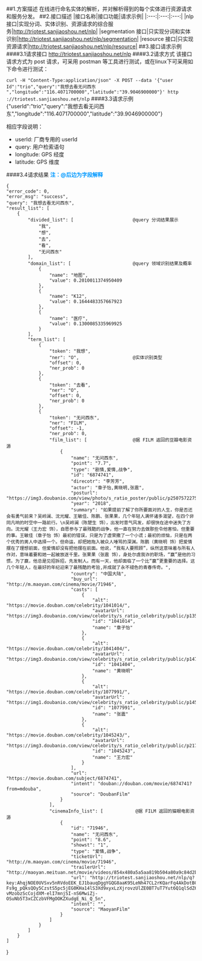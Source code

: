 ##1.方案描述
    在线进行命名实体的解析，并对解析得到的每个实体进行资源请求和服务分发。
##2.接口描述
|接口名称|接口功能|请求示例|
|:---:|:---:|:---:|
|nlp 接口|实现分词、实体识别、资源请求的综合服务|http://triotest.sanjiaoshou.net/nlp|
|segmentation 接口|只实现分词和实体识别|http://triotest.sanjiaoshou.net/nlp/segmentation|
|resource 接口|只实现资源请求|http://triotest.sanjiaoshou.net/nlp/resource|
##3.接口请求示例
####3.1请求接口
    http://triotest.sanjiaoshou.net/nlp
####3.2请求方式
该接口请求方式为 post 请求，可采用 postman 等工具进行测试，或在linux下可采用如下命令进行测试：

`curl -H "Content-Type:application/json" -X POST --data '{"user
Id":"trio","query":"我想去看无问西东
","longitude":"116.4071700000","latitude":"39.9046900000"}' http
://triotest.sanjiaoshou.net/nlp`
####3.3请求示例
     {"userId":"trio","query":"我想去看无问西东","longitude":"116.4071700000","latitude":"39.9046900000"}

相应字段说明：

* userId: 厂商专用的 userId
* query: 用户检索语句
* longitude: GPS 经度
* latitude: GPS 维度

####3.4请求结果
**<font color=#0099ff>注：@后边为字段解释</font>**


    {
    "error_code": 0,
    "error_msg": "success",
    "query": "我想去看无问西东",
    "result_list": [
        {
            "divided_list": [                      @query 分词结果展示
                "我",
                "想",
                "去",
                "看",
                "无问西东"
            ],
            "domain_list": [                       @query 领域识别结果及概率
                {
                    "name": "地图",
                    "value": 0.2010011374950409
                },
                {
                    "name": "K12",
                    "value": 0.1644483357667923
                },
                {
                    "name": "医疗",
                    "value": 0.1300085335969925
                }
            ],
            "term_list": [
                {
                    "token": "我想",
                    "ner": "O",                    @实体识别类型
                    "offset": 0,
                    "ner_prob": 0
                },
                {
                    "token": "去看",
                    "ner": "O",
                    "offset": 0,
                    "ner_prob": 0
                },
                {
                    "token": "无问西东",
                    "ner": "FILM",
                    "offset": -1,
                    "ner_prob": 0,
                    "film_list": [                 @据 FILM 返回的豆瓣电影资源
                        {
                            "name": "无问西东",
                            "point": "7.7",
                            "type": "剧情,爱情,战争",
                            "id": "6874741",
                            "direcotr": "李芳芳",
                            "actor": "章子怡,黄晓明,张震",
                            "posturl": "https://img3.doubanio.com/view/photo/s_ratio_poster/public/p2507572275.jpg",
                            "year": "2018",
                            "summary": "如果提前了解了你所要面对的人生，你是否还会有勇气前来？吴岭澜、沈光耀、王敏佳、陈鹏、张果果，几个年轻人满怀诸多渴望，在四个非同凡响的时空中一路前行。\n吴岭澜（陈楚生 饰），出发时意气风发，却很快在途中迷失了方向。沈光耀（王力宏 饰），自愿参与了最残酷的战争，他一直在努力去做那些令他害怕，但重要的事。王敏佳（章子怡 饰）最初的错误，只是为了虚荣撒了一个小谎；最初的烦恼，只是在两个优秀的男人中选择一个。但命运，却把她拖入被众人唾骂的深渊。陈鹏（黄晓明 饰）把爱情摆在了理想前面，但爱情却没有把他摆在前面。他说，“我有人要照顾”，纵然这意味着与所有人作对，意味着要和她一起被放逐千里。张果果（张震 饰），身处尔虞我诈的职场，“赢”是他的习惯。为了赢，他总是见招拆招，先发制人。而有一天，他却面临了一个比“赢”更重要的选择。这几个年轻人，在最好的年纪迎来了最残酷的考验,并成就了永不褪色的青春传奇。",
                            "country": "中国大陆",
                            "buy_url": "http://m.maoyan.com/cinema/movie/71946",
                            "casts": [
                                {
                                    "alt": "https://movie.douban.com/celebrity/1041014/",
                                    "avatarUrl": "https://img3.doubanio.com/view/celebrity/s_ratio_celebrity/public/p1359895311.0.jpg",
                                    "id": "1041014",
                                    "name": "章子怡"
                                },
                                {
                                    "alt": "https://movie.douban.com/celebrity/1041404/",
                                    "avatarUrl": "https://img3.doubanio.com/view/celebrity/s_ratio_celebrity/public/p1472787652.32.jpg",
                                    "id": "1041404",
                                    "name": "黄晓明"
                                },
                                {
                                    "alt": "https://movie.douban.com/celebrity/1077991/",
                                    "avatarUrl": "https://img1.doubanio.com/view/celebrity/s_ratio_celebrity/public/p1453574419.48.jpg",
                                    "id": "1077991",
                                    "name": "张震"
                                },
                                {
                                    "alt": "https://movie.douban.com/celebrity/1045243/",
                                    "avatarUrl": "https://img3.doubanio.com/view/celebrity/s_ratio_celebrity/public/p21771.jpg",
                                    "id": "1045243",
                                    "name": "王力宏"
                                }
                            ],
                            "url": "https://movie.douban.com/subject/6874741",
                            "intent": "douban://douban.com/movie/6874741?from=mdouba",
                            "source": "DoubanFilm"
                        }
                    ],
                    "cinemaInfo_list": [            @据 FILM 返回的猫眼电影资源         
                        {
                            "id": "71946",
                            "name": "无问西东",
                            "point": "8.6",
                            "showst": "1",
                            "type": "爱情,战争",
                            "ticketUrl": "http://m.maoyan.com/cinema/movie/71946",
                            "trailerUrl": "http://maoyan.meituan.net/movie/videos/854x480a5a5aa819b504a80a9c84d2b03814feb.mp4",
                            "url": "http://triotest.sanjiaoshou.net/nlp/q?key:AhqjNOE0UVSxv5nRVdoEEK_EJ1bauqDggYGQG8aaK95LeNh47CL2rKQarFq4AkDotBC-Fs9g_pQksQOy5CzstS5pc5jEG0KHa14lS3Xd9xyxLzXjrovzUlZE0BT7uT7Yut6Q1qlSdZ6zNkQBW7L3PU74I6-vMzobzScCojdXM-elI7mnjSI-nS6MwiZj-OSuNb5T3xCZCzbVFMgOOKZXudgE_Ni_Q_5n",
                            "intent": "",
                            "source": "MaoyanFilm"
                        }
                    ]
                }
            ]
        }
    ]
}
